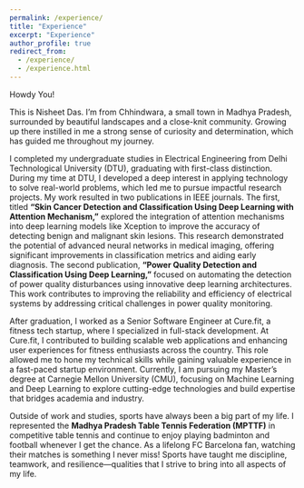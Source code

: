 ```yaml
---
permalink: /experience/
title: "Experience"
excerpt: "Experience"
author_profile: true
redirect_from:
  - /experience/
  - /experience.html
---
```


Howdy You!

This is Nisheet Das. I’m from Chhindwara, a small town in Madhya Pradesh, surrounded by beautiful landscapes and a close-knit community. Growing up there instilled in me a strong sense of curiosity and determination, which has guided me throughout my journey.  

I completed my undergraduate studies in Electrical Engineering from Delhi Technological University (DTU), graduating with first-class distinction. During my time at DTU, I developed a deep interest in applying technology to solve real-world problems, which led me to pursue impactful research projects. My work resulted in two publications in IEEE journals. The first, titled **“Skin Cancer Detection and Classification Using Deep Learning with Attention Mechanism,”** explored the integration of attention mechanisms into deep learning models like Xception to improve the accuracy of detecting benign and malignant skin lesions. This research demonstrated the potential of advanced neural networks in medical imaging, offering significant improvements in classification metrics and aiding early diagnosis. The second publication, **“Power Quality Detection and Classification Using Deep Learning,”** focused on automating the detection of power quality disturbances using innovative deep learning architectures. This work contributes to improving the reliability and efficiency of electrical systems by addressing critical challenges in power quality monitoring.

After graduation, I worked as a Senior Software Engineer at Cure.fit, a fitness tech startup, where I specialized in full-stack development. At Cure.fit, I contributed to building scalable web applications and enhancing user experiences for fitness enthusiasts across the country. This role allowed me to hone my technical skills while gaining valuable experience in a fast-paced startup environment. Currently, I am pursuing my Master’s degree at Carnegie Mellon University (CMU), focusing on Machine Learning and Deep Learning to explore cutting-edge technologies and build expertise that bridges academia and industry.

Outside of work and studies, sports have always been a big part of my life. I represented the **Madhya Pradesh Table Tennis Federation (MPTTF)** in competitive table tennis and continue to enjoy playing badminton and football whenever I get the chance. As a lifelong FC Barcelona fan, watching their matches is something I never miss! Sports have taught me discipline, teamwork, and resilience—qualities that I strive to bring into all aspects of my life.
